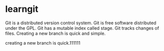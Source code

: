 # learngit

Git is a distributed version control system.
Git is free software distributed under the GPL.
Git has a mutable index called stage.
Git tracks changes  of  files.
Creating a new branch is quick  and  simple.


creating a new branch is quick.111111
